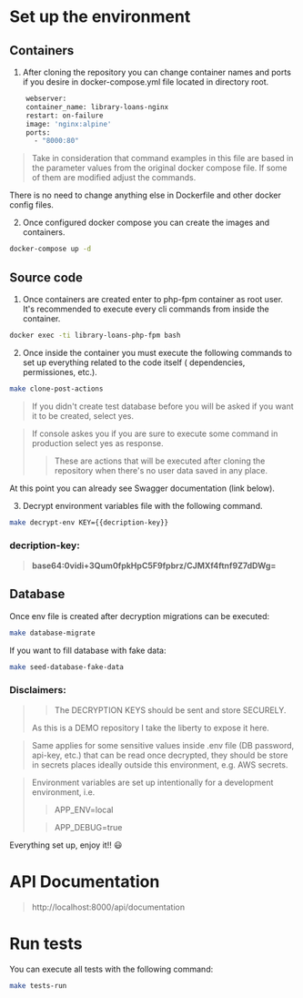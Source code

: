 # Set up the environment

## Containers

1) After cloning the repository you can change container names and ports if you desire in docker-compose.yml file
   located in directory root.

``` sh
    webserver:
    container_name: library-loans-nginx
    restart: on-failure
    image: 'nginx:alpine'
    ports:
      - "8000:80"
```

> Take in consideration that command examples in this file are based in the parameter values from the original docker
> compose file. If some of them are modified adjust the commands.

There is no need to change anything else in Dockerfile and other docker config files.

2) Once configured docker compose you can create the images and containers.

``` sh
docker-compose up -d
```

## Source code

1) Once containers are created enter to php-fpm container as root user. It's recommended to execute every cli commands
   from
   inside the container.

``` sh
docker exec -ti library-loans-php-fpm bash
```

2) Once inside the container you must execute the following commands to set up everything related to the code itself (
   dependencies, permissiones, etc.).

``` sh
make clone-post-actions
```

> If you didn't create test database before you will be asked if you want it to be created, select yes.

> If console askes you if you are sure to execute some command in production select yes as response.
> > These are actions that will be executed after cloning the repository when there's no user data saved in any place.

At this point you can already see Swagger documentation (link below).

3) Decrypt environment variables file with the following command.

``` sh
make decrypt-env KEY={{decription-key}}
```

### decription-key:

> **base64:0vidi+3Qum0fpkHpC5F9fpbrz/CJMXf4ftnf9Z7dDWg=**

## Database

Once env file is created after decryption migrations can be executed:

``` sh
make database-migrate
```

If you want to fill database with fake data:

``` sh
make seed-database-fake-data
```

### Disclaimers:

> > The DECRYPTION KEYS should be sent and store SECURELY.
>
> As this is a DEMO repository I take the liberty to expose it here.

> Same applies for some sensitive values inside .env file (DB password, api-key, etc.) that can be read once decrypted,
> they should be store in secrets places ideally outside this environment, e.g. AWS secrets.

> Environment variables are set up intentionally for a development environment, i.e.
> > APP_ENV=local
>
> > APP_DEBUG=true

Everything set up, enjoy it!! :smiley:

# API Documentation

> http://localhost:8000/api/documentation
>

# Run tests

You can execute all tests with the following command:

``` sh
make tests-run
```
